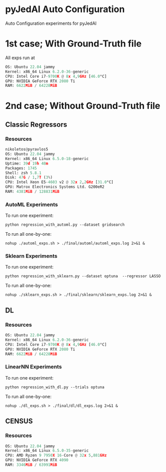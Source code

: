 # pyJedAI Auto Configuration
Auto Configuration experiments for pyJedAI

# 1st case; **With** Ground-Truth file

All exps run at 
```python
OS: Ubuntu 22.04 jammy
Kernel: x86_64 Linux 6.2.0-36-generic
CPU: Intel Core i7-9700K @ 8x 4,9GHz [46.0°C]
GPU: NVIDIA GeForce RTX 2080 Ti
RAM: 6622MiB / 64228MiB
```

# 2nd case; **Without** Ground-Truth file

## Classic Regressors

### Resources
```python
nikoletos@pyravlos5
OS: Ubuntu 22.04 jammy
Kernel: x86_64 Linux 6.5.0-18-generic
Uptime: 39d 19h 48m
Packages: 1745
Shell: zsh 5.8.1
Disk: 47G / 1,7T (3%)
CPU: Intel Xeon E5-4603 v2 @ 32x 2,2GHz [31.0°C]
GPU: Matrox Electronics Systems Ltd. G200eR2
RAM: 4381MiB / 128831MiB
```

### AutoML Experiments

To run one experiment:
```
python regression_with_automl.py --dataset gridsearch
```

To run all one-by-one:
```
nohup ./automl_exps.sh > ./final/automl/automl_exps.log 2>&1 &
```

### Sklearn Experiments

To run one experiment:
```
python regression_with_sklearn.py --dataset optuna  --regressor LASSO
```

To run all one-by-one:
```
nohup ./sklearn_exps.sh > ./final/sklearn/sklearn_exps.log 2>&1 &
```

## DL

### Resources
```python
OS: Ubuntu 22.04 jammy
Kernel: x86_64 Linux 6.2.0-36-generic
CPU: Intel Core i7-9700K @ 8x 4,9GHz [46.0°C]
GPU: NVIDIA GeForce RTX 2080 Ti
RAM: 6622MiB / 64228MiB
```

### LinearNN Experiments

To run one experiment:
```
python regression_with_dl.py --trials optuna
```

To run all one-by-one:
```
nohup ./dl_exps.sh > ./final/dl/dl_exps.log 2>&1 &
```

## CENSUS

### Resources
```python
OS: Ubuntu 22.04 jammy
Kernel: x86_64 Linux 6.5.0-35-generic
CPU: AMD Ryzen 9 7950X 16-Core @ 32x 5,881GHz
GPU: NVIDIA GeForce RTX 4090
RAM: 3346MiB / 63991MiB
```



